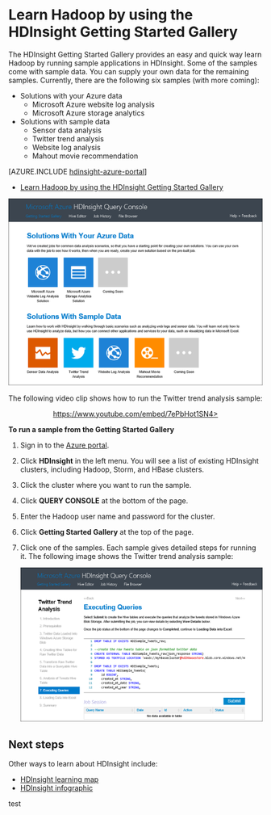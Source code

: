 <properties
   pageTitle="Learn Hadoop in HDInsight with the Sample Gallery | Microsoft Azure"
   description="Quickly learn Hadoop by running sample applications from the HDInsight Getting Started Gallery. Use sample data or supply your own."
   services="hdinsight"
   documentationCenter=""
   authors="mumian"
   manager="paulettm"
   editor="cgronlun"/>

<tags
   ms.service="hdinsight"
   ms.workload="big-data"
   ms.tgt_pltfrm="na"
   ms.devlang="na"
   ms.topic="get-started-article"
   ms.date="08/11/2015"
   ms.author="jgao"/>

# Learn Hadoop by using the HDInsight Getting Started Gallery

The HDInsight Getting Started Gallery provides an easy and quick way learn Hadoop by running sample applications in HDInsight. Some of the samples come with sample data. You can supply your own data for the remaining samples. Currently, there are the following six samples (with more coming):

- Solutions with your Azure data
	- Microsoft Azure website log analysis
	- Microsoft Azure storage analytics
- Solutions with sample data
	- Sensor data analysis
	- Twitter trend analysis
	- Website log analysis
	- Mahout movie recommendation

[AZURE.INCLUDE [hdinsight-azure-portal](../../includes/hdinsight-azure-portal.md)]

* [Learn Hadoop by using the HDInsight Getting Started Gallery](hdinsight-learn-hadoop-use-sample-gallery.md)


![HDInsight Hadoop, Storm, and HBase Getting Started Gallery solutions including sample data.][hdinsight.sample.gallery]

The following video clip shows how to run the Twitter trend analysis sample:

<center><a href="https://www.youtube.com/embed/7ePbHot1SN4">https://www.youtube.com/embed/7ePbHot1SN4></a></center>


**To run a sample from the Getting Started Gallery**

1.	Sign in to the [Azure portal][azure.portal].
2.	Click **HDInsight** in the left menu. You will see a list of existing HDInsight clusters, including Hadoop, Storm, and HBase clusters.
3.	Click the cluster where you want to run the sample.
4.	Click **QUERY CONSOLE** at the bottom of the page.
5.	Enter the Hadoop user name and password for the cluster.
6.	Click **Getting Started Gallery** at the top of the page.
7.	Click one of the samples. Each sample gives detailed steps for running it. The following image shows the Twitter trend analysis sample:

	![HDInsight Twitter trend analysis sample][hdinsight.twitter.sample]

## Next steps
Other ways to learn about HDInsight include:

- [HDInsight learning map][hdinsight.learn.map]
- [HDInsight infographic][hdinsight.infographic]

<!--Image references-->
[hdinsight.sample.gallery]: ./media/hdinsight-learn-hadoop-use-sample-gallery/HDInsight-Getting-Started-Gallery.png
[hdinsight.twitter.sample]: ./media/hdinsight-learn-hadoop-use-sample-gallery/HDInsight-Twitter-Trend-Analysis-sample.png

<!--Link references-->
[hdinsight.learn.map]: hdinsight-learn-map.md
[hdinsight.infographic]: http://go.microsoft.com/fwlink/?linkid=523960
[azure.portal]:https://manage.windowsazure.com

test
